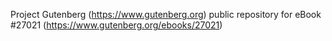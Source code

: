 Project Gutenberg (https://www.gutenberg.org) public repository for eBook #27021 (https://www.gutenberg.org/ebooks/27021)
